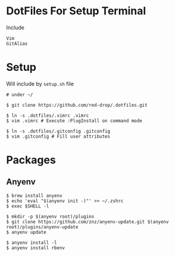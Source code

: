 # DotFiles For Setup Terminal
Include 
```
Vim
GitAlias
```

# Setup
Will include by `setup.sh` file
```shell
# under ~/

$ git clone https://github.com/red-drop/.dotfiles.git

$ ln -s .dotfiles/.vimrc .vimrc
$ vim .vimrc # Execute :PlugInstall on command mode

$ ln -s .dotfiles/.gitconfig .gitconfig
$ vim .gitconfig # Fill user attributes
```

# Packages
## Anyenv
```shell
$ brew install anyenv
$ echo 'eval "$(anyenv init -)"' >> ~/.zshrc
$ exec $SHELL -l

$ mkdir -p $(anyenv root)/plugins
$ git clone https://github.com/znz/anyenv-update.git $(anyenv root)/plugins/anyenv-update
$ anyenv update

$ anyenv install -l
$ anyenv install rbenv
```
